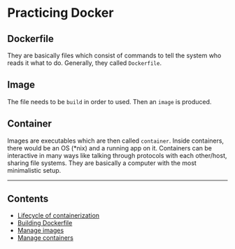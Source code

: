 # Practicing Docker

## Dockerfile

They are basically files which consist of commands to tell the system who reads it what to do. Generally, they called `Dockerfile`.

## Image

The file needs to be `build` in order to used. Then an `image` is produced.

## Container

Images are executables which are then called `container`. Inside containers, there would be an OS (*nix) and a running app on it.
Containers can be interactive in many ways like talking through protocols with each other/host, sharing file systems.
They are basically a computer with the most minimalistic setup.

---

## Contents

* [Lifecycle of containerization](Lifecycle.md)
* [Building Dockerfile](BuildDockerfile.md)
* [Manage images](ManageImages.md)
* [Manage containers](ManageContainers.md)
